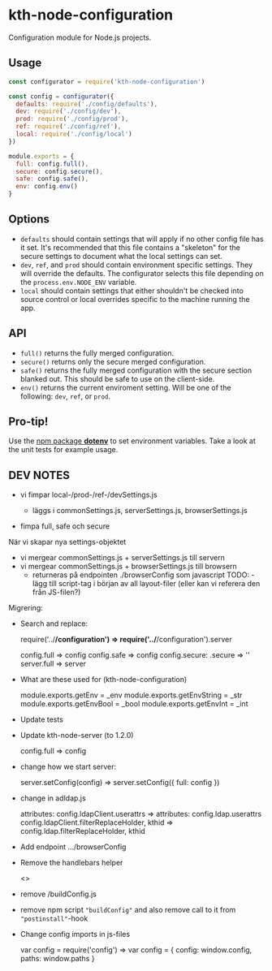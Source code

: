 # kth-node-configuration

Configuration module for Node.js projects.

## Usage

```javascript
const configurator = require('kth-node-configuration')

const config = configurator({
  defaults: require('./config/defaults'),
  dev: require('./config/dev'),
  prod: require('./config/prod'),
  ref: require('./config/ref'),
  local: require('./config/local')
})

module.exports = {
  full: config.full(),
  secure: config.secure(),
  safe: config.safe(),
  env: config.env()
}
```

## Options

- `defaults` should contain settings that will apply if no other config
  file has it set. It's recommended that this file contains a "skeleton"
  for the secure settings to document what the local settings can set.
- `dev`, `ref`, and `prod` should contain environment specific settings.
  They will override the defaults. The configurator selects this file
  depending on the `process.env.NODE_ENV` variable.
- `local` should contain settings that either shouldn't be checked into
  source control or local overrides specific to the machine running the
  app.   

## API

- `full()` returns the fully merged configuration.
- `secure()` returns only the secure merged configuration.
- `safe()` returns the fully merged configuration with the secure
  section blanked out. This should be safe to use on the client-side.
- `env()` returns the current enviroment setting. Will be one of the
  following: `dev`, `ref`, or `prod`.

## Pro-tip!

Use the [npm package __dotenv__][dotenv] to set environment variables.
Take a look at the unit tests for example usage.

[dotenv]: https://www.npmjs.com/package/dotenv

## DEV NOTES ##

- vi fimpar local-/prod-/ref-/devSettings.js
  - läggs i commonSettings.js, serverSettings.js, browserSettings.js

- fimpa full, safe och secure

När vi skapar nya settings-objektet
- vi mergear commonSettings.js + serverSettings.js till servern
- vi mergear commonSettings.js + browserSettings.js till browsern
  - returneras på endpointen ./browserConfig som javascript
  TODO: - lägg till script-tag i början av all layout-filer
    (eller kan vi referera den från JS-filen?)

Migrering:

- Search and replace:

  require('../**/configuration') => require('../**/configuration').server

  config.full => config
  config.safe => config
  config.secure: .secure => ''
  server.full => server

- What are these used for (kth-node-configuration)

  module.exports.getEnv = _env
  module.exports.getEnvString = _str
  module.exports.getEnvBool = _bool
  module.exports.getEnvInt = _int

- Update tests

- Update kth-node-server (to 1.2.0)

  config.full => config

- change how we start server:

    server.setConfig(config) => server.setConfig({ full: config })

- change in adldap.js

  attributes: config.ldapClient.userattrs => attributes: config.ldap.userattrs
  config.ldapClient.filterReplaceHolder, kthid => config.ldap.filterReplaceHolder, kthid

- Add endpoint .../browserConfig
- Remove the handlebars helper

  <<globalSettingsForBrowserJS>>

- remove /buildConfig.js

- remove npm script `"buildConfig"` and also remove call to it from `"postinstall"`-hook

- Change config imports in js-files

	var config = require('config') => var config = { config: window.config, paths: window.paths }
